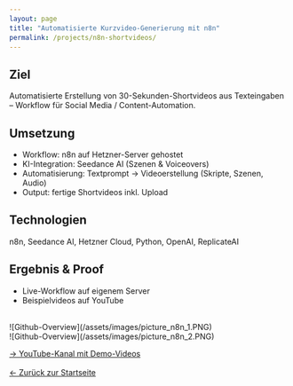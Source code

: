 ```yaml
---
layout: page
title: "Automatisierte Kurzvideo-Generierung mit n8n"
permalink: /projects/n8n-shortvideos/
---
```


## Ziel
Automatisierte Erstellung von 30-Sekunden-Shortvideos aus Texteingaben – Workflow für Social Media / Content-Automation.

## Umsetzung
- Workflow: n8n auf Hetzner-Server gehostet
- KI-Integration: Seedance AI (Szenen & Voiceovers)
- Automatisierung: Textprompt → Videoerstellung (Skripte, Szenen, Audio)
- Output: fertige Shortvideos inkl. Upload

## Technologien
n8n, Seedance AI, Hetzner Cloud, Python, OpenAI, ReplicateAI

## Ergebnis & Proof
- Live-Workflow auf eigenem Server
- Beispielvideos auf YouTube
<br>
![Github-Overview](/assets/images/picture_n8n_1.PNG)
<br>
![Github-Overview](/assets/images/picture_n8n_2.PNG)
<br>

[→ YouTube-Kanal mit Demo-Videos](https://www.youtube.com/@historyfactsguy)
<br><br>
[← Zurück zur Startseite](/)
